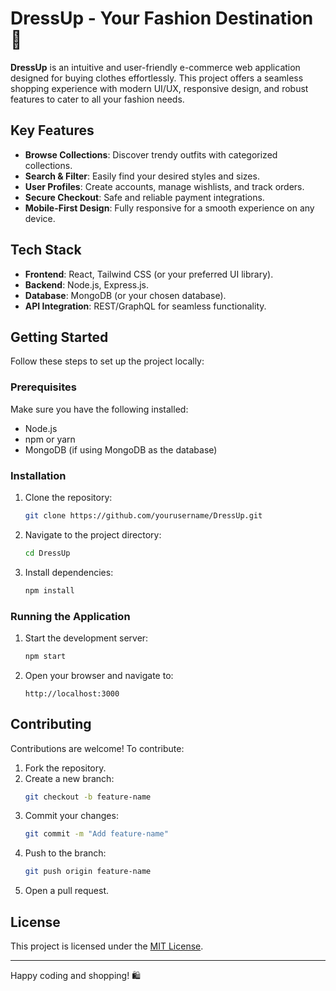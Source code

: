 # DressUp - Your Fashion Destination 🌟

**DressUp** is an intuitive and user-friendly e-commerce web application designed for buying clothes effortlessly. This project offers a seamless shopping experience with modern UI/UX, responsive design, and robust features to cater to all your fashion needs.

## Key Features
- **Browse Collections**: Discover trendy outfits with categorized collections.
- **Search & Filter**: Easily find your desired styles and sizes.
- **User Profiles**: Create accounts, manage wishlists, and track orders.
- **Secure Checkout**: Safe and reliable payment integrations.
- **Mobile-First Design**: Fully responsive for a smooth experience on any device.

## Tech Stack
- **Frontend**: React, Tailwind CSS (or your preferred UI library).
- **Backend**: Node.js, Express.js.
- **Database**: MongoDB (or your chosen database).
- **API Integration**: REST/GraphQL for seamless functionality.

## Getting Started

Follow these steps to set up the project locally:

### Prerequisites
Make sure you have the following installed:
- Node.js
- npm or yarn
- MongoDB (if using MongoDB as the database)

### Installation

1. Clone the repository:
   ```bash
   git clone https://github.com/yourusername/DressUp.git
   ```
2. Navigate to the project directory:
   ```bash
   cd DressUp
   ```
3. Install dependencies:
   ```bash
   npm install
   ```

### Running the Application

1. Start the development server:
   ```bash
   npm start
   ```
2. Open your browser and navigate to:
   ```
   http://localhost:3000
   ```

## Contributing

Contributions are welcome! To contribute:
1. Fork the repository.
2. Create a new branch:
   ```bash
   git checkout -b feature-name
   ```
3. Commit your changes:
   ```bash
   git commit -m "Add feature-name"
   ```
4. Push to the branch:
   ```bash
   git push origin feature-name
   ```
5. Open a pull request.

## License
This project is licensed under the [MIT License](LICENSE).

---

Happy coding and shopping! 🛍️